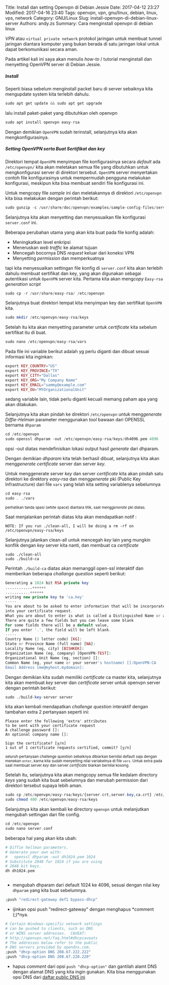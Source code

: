 Title: Install dan setting Openvpn di Debian Jessie 
Date: 2017-04-12 23:27
Modified: 2017-04-16 23:40
Tags: openvpn, vpn, gnu/linux, debian, linux, vps, network
Category: GNU/Linux
Slug: install-openvpn-di-debian-linux-server
Authors: andy.zs
Summary: Cara menginstall openvpn di debian linux

*VPN* atau `virtual private network` protokol jaringan untuk membuat tunnel jaringan diantara komputer yang bukan berada di satu jaringan lokal untuk dapat berkomunikasi secara aman. 

Pada artikel kali ini saya akan menulis *how-to* / tutorial menginstall dan menyetting OpenVPN server di Debian Jessie. 

##### Install 
Seperti biasa sebelum menginstall packet baru di server sebaiknya kita mengupdate system kita terlebih dahulu.

```php
sudo apt get update && sudo apt get upgrade
```
lalu install paket-paket yang dibutuhkan oleh openvpn
```php
sudo apt install openvpn easy-rsa
```
Dengan demikian `OpenVPN` sudah terinstall, selanjutnya kita akan mengkonfigurasinya.

##### Setting OpenVPN  serta Buat Sertifikat dan key
Direktori tempat `OpenVPN` menyimpan file konfigurasinya secara *default* ada `/etc/openvpn/` kita akan meletakan semua file yang dibutuhkan untuk mengkonfigurasi server di direktori tersebut.
`OpenVPN` server menyertakan contoh file konfigurasinya untuk mempermudah pengguna melakukan konfigurasi, meskipun kita bisa membuat sendiri file konfigurasi ini.


Untuk mengcopy file *sample* ini dan meletakannya di direktori `/etc/openvpn` kita bisa melakukan dengan perintah berikut:
```php
sudo gunzip -c /usr/share/doc/openvpn/examples/sample-config-files/server.conf.gz > /etc/openvpn/server.conf
```

Selanjutnya kita akan menyetting dan menyesuaikan file konfigurasi `server.conf` ini.

Beberapa perubahan utama yang akan kita buat pada file konfig adalah:

* Meningkatkan level enkripsi 
* Meneruskan *web traffic* ke alamat tujuan
* Mencegah bocornya DNS *request* keluar dari koneksi VPN 
* Menyetting *permission* dan memperkuatnya

tapi kita menyesuaikan settingan file konfig di `server.conf` kita akan terlebih dahulu membuat sertifikat dan key, yang akan digunakan sebagai autentikasi untuk `OpenVPN` server kita.
Pertama kita akan meng*copy* `Easy-rsa` *generation script*
```php
sudo cp -r /usr/share/easy-rsa/ /etc/openvpn
```
Selanjutnya buat direktori tempat kita menyimpan key dan sertifikat `OpenVPN` kita.
```php
sudo mkdir /etc/openvpn/easy-rsa/keys
```
Setelah itu kita akan menyetting parameter untuk *certificate* kita sebelum sertifikat itu di buat.
```php
sudo nano /etc/openvpn/easy-rsa/vars
```
Pada file ini variable berikut adalah yg perlu diganti dan dibuat sesuai informasi kita inginkan:
```php
export KEY_COUNTRY="US" 
export KEY_PROVINCE="TX" 
export KEY_CITY="Dallas" 
export KEY_ORG="My Company Name" 
export KEY_EMAIL="sammy@example.com" 
export KEY_OU="MYOrganizationalUnit" 
```
sedang variable lain, tidak perlu diganti kecuali memang paham apa yang akan dilakukan.

Selanjutnya kita akan pindah ke direktori `/etc/openvpn` untuk meng*generate* *Diffie-Helman* parameter menggunakan *tool* bawaan dari OPENSSL bernama `dhparam` 
```php
cd /etc/openvpn
sudo openssl dhparam -out /etc/openvpn/easy-rsa/keys/dh4096.pem 4096
```
opsi -out diatas mendefinisikan lokasi output hasil *generate* dari dhparam.

Dengan demikian *dhparam*  kita telah berhasil dibuat, selanjutnya kita akan meng*generate* *certificate* server  dan server *key*.

Untuk menggenerate server *key* dan server *certificate* kita akan pindah satu direktori ke direktory *easy-rsa* dan meng*generate* pki (Public Key Infrastructure) dari file `vars` yang telah kita setting variablenya sebelumnya
```php
cd easy-rsa
sudo . ./vars
```
<sup>perhatikan tanda spasi (white space) diantara titik, saat meng*generate* pki diatas. </sup>

Saat menjalankan perintah diatas kita akan mendapatkan notif :
```
NOTE: If you run ./clean-all, I will be doing a rm -rf on /etc/openvpn/easy-rsa/keys
```
Selanjutnya jalankan clean-all untuk mencegah *key* lain yang mungkin konflik dengan *key* server kita nanti, dan membuat ca *certificate*
```
sudo ./clean-all
sudo ./build-ca
```
Perintah `./build-ca` diatas akan memanggil open-ssl interaktif dan memberikan beberapa *challange question* seperti berikut:
```php
Generating a 1024 bit RSA private key
............++++++
...........++++++
writing new private key to 'ca.key'
-----
You are about to be asked to enter information that will be incorporated
into your certificate request.
What you are about to enter is what is called a Distinguished Name or a DN.
There are quite a few fields but you can leave some blank
For some fields there will be a default value,
If you enter '.', the field will be left blank.
-----
Country Name (2 letter code) [KG]:
State or Province Name (full name) [NA]:
Locality Name (eg, city) [BISHKEK]:
Organization Name (eg, company) [OpenVPN-TEST]:
Organizational Unit Name (eg, section) []:
Common Name (eg, your name or your server's hostname) []:OpenVPN-CA
Email Address [me@myhost.mydomain]:
```
Dengan demikian kita sudah memiliki *certificate* ca master kita, selanjutnya kita akan membuat  *key* server dan *certificate* server untuk openvpn server dengan perintah berikut:

```php
sudo ./build-key-server server
```
kita akan kembali mendapatkan *challenge question* interaktif dengan tambahan extra 2 pertanyaan seperti ini:
```
Please enter the following 'extra' attributes
to be sent with your certificate request
A challenge password []:
An optional company name []:

Sign the certificate? [y/n]
1 out of 1 certificate requests certified, commit? [y/n]
```
<sup>seluruh pertanyaan challenge question sebaiknya dibiarkan bernilai default saja dengan menekan `enter`, karna kita sudah menyetting nilai variabelnya di file `vars`. Untuk extra pada saat membuat server *key* dan server *certificate* biarkan bernilai kosong.</sup>

Setelah itu, selanjutnya kita akan mengcopy semua file kedalam directory *keys* yang sudah kita buat sebelumnya  dan merubah permission dari direktori tersebut supaya lebih aman.
```php
sudo cp /etc/openvpn/easy-rsa/keys/{server.crt,server.key,ca.crt} /etc/openvpn
sudo chmod 400 /etc/openvpn/easy-rsa/keys
```

Selanjutnya kita akan kembali ke directory `openvpn` untuk melanjutkan mengubah settingan dari file config.
```php
cd /etc/openvpn
sudo nano server.conf
```
beberapa hal yang akan kita ubah:
```php
# Diffie hellman parameters.
# Generate your own with:
#   openssl dhparam -out dh1024.pem 1024
# Substitute 2048 for 1024 if you are using
# 2048 bit keys.
dh dh1024.pem



```
* mengubah dhparam dari default 1024 ke 4096, sesuai dengan nilai key `dhparam` yang kita buat sebelumnya.

```php
;push "redirect-gateway def1 bypass-dhcp"
```
* ijinkan opsi push "redirect-gateway" dengan menghapus *comment (;)*nya.

```php
# Certain Windows-specific network settings
# can be pushed to clients, such as DNS
# or WINS server addresses.  CAVEAT:
# http://openvpn.net/faq.html#dhcpcaveats
# The addresses below refer to the public
# DNS servers provided by opendns.com.
;push "dhcp-option DNS 208.67.222.222"
;push "dhcp-option DNS 208.67.220.220"
```
* hapus *comment* dari opsi `push "dhcp-option"` dan gantilah alamt DNS dengan alamat DNS yang kita ingin gunakan.
Kita bisa menggunakan opsi DNS dari [daftar public DNS ini](http://public-dns.info)






